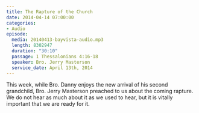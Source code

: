 ```yaml
---
title: The Rapture of the Church
date: 2014-04-14 07:00:00
categories:
- Audio
episode:
  media: 20140413-bayvista-audio.mp3
  length: 8302947
  duration: "30:10"
  passage: 1 Thessalonians 4:16-18
  speaker: Bro. Jerry Masterson
  service_date: April 13th, 2014
---
```

This week, while Bro. Danny enjoys the new arrival of his second grandchild, Bro. Jerry Masterson preached to us about the coming rapture. We do not hear as much about it as we used to hear, but it is vitally important that we are ready for it.